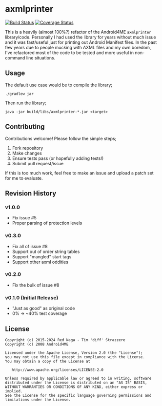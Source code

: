 # axmlprinter
[![Build Status](https://travis-ci.org/rednaga/axmlprinter.svg?branch=master)](https://travis-ci.org/rednaga/axmlprinter) [![Coverage Status](https://img.shields.io/coveralls/rednaga/axmlprinter.svg)](https://coveralls.io/r/rednaga/axmlprinter?branch=master)

This is a heavily (almost 100%?) refactor of the Android4ME `axmlprinter` library/code. Personally I
had used the library for years without much issue and it was fast/useful just for printing out Android
Manifest files. In the past few years due to people mucking with AXML files and my own boredom, I've
refactored most of the code to be tested and more useful in non-command line situations.

## Usage
The default use case would be to compile the library;

```./gradlew jar```

Then run the library;

```java -jar build/libs/axmlprinter-*.jar <target>```

## Contributing
Contributions welcome! Please follow the simple steps;

1. Fork repository
2. Make changes
3. Ensure tests pass (or hopefully adding tests!)
4. Submit pull request/issue

If this is too much work, feel free to make an issue and upload a patch set for me to evaluate.

## Revision History
### v1.0.0
 - Fix issue #5
  - Proper parsing of protection levels
### v0.3.0
 - Fix all of issue #8
  - Support out of order string tables
  - Support "mangled" start tags
  - Support other axml oddities
### v0.2.0
 - Fix the bulk of issue #8
### v0.1.0 (Initial Release)
 - "Just as good" as original code
 - 0% -> ~40% test coverage

## License

    Copyright (c) 2015-2024 Red Naga - Tim 'diff' Strazzere
    Copyright (c) 2008 Android4ME

    Licensed under the Apache License, Version 2.0 (the "License");
    you may not use this file except in compliance with the License.
    You may obtain a copy of the License at

       http://www.apache.org/licenses/LICENSE-2.0

    Unless required by applicable law or agreed to in writing, software
    distributed under the License is distributed on an "AS IS" BASIS,
    WITHOUT WARRANTIES OR CONDITIONS OF ANY KIND, either express or implied.
    See the License for the specific language governing permissions and
    limitations under the License.
